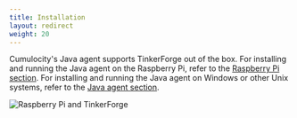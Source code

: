 ```yaml
---
title: Installation
layout: redirect
weight: 20
---
```


Cumulocity's Java agent supports TinkerForge out of the box. For installing and running the Java agent on the Raspberry Pi, refer to the [Raspberry Pi section](/guides/images/devices/raspberry-pi). For installing and running the Java agent on Windows or other Unix systems, refer to the [Java agent section](/guides/device-sdk/java#agents).

![Raspberry Pi and TinkerForge](/guides/images/devices/tinkerforge/tinkerforge.jpg)
